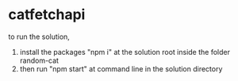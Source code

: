 # catfetchapi

to run the solution, 

1. install the packages "npm i" at the solution root inside the folder random-cat
2. then run "npm start" at command line in the solution directory
